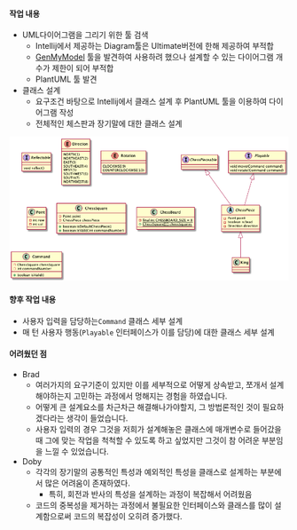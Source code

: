 #### 작업 내용

* UML다이어그램을 그리기 위한 툴 검색
  * Intellij에서 제공하는 Diagram툴은 Ultimate버전에 한해 제공하여 부적합
  * [GenMyModel](https://www.genmymodel.com) 툴을 발견하여 사용하려 했으나 설계할 수 있는 다이어그램 개수가 제한이 되어 부적합
  * PlantUML 툴 발견
* 클래스 설계
  * 요구조건 바탕으로 Intellij에서 클래스 설계 후 PlantUML 툴을 이용하여 다이어그램 작성
  * 전체적인 체스판과 장기말에 대한 클래스 설계

![Class Diagram](https://github.com/redface19/laser-maze/blob/master/documents/lazer-maze.png?raw=true)



#### 향후 작업 내용

* 사용자 입력을 담당하는`Command` 클래스 세부 설계
* 매 턴 사용자 행동(`Playable` 인터페이스가 이를 담당)에 대한 클래스 세부 설계



#### 어려웠던 점

* Brad
  * 여러가지의 요구기준이 있지만 이를 세부적으로 어떻게 상속받고, 쪼개서 설계해야하는지 고민하는 과정에서 멍해지는 경험을 하였습니다.
  * 어떻게 큰 설계요소를 차근차근 해결해나가야할지, 그 방법론적인 것이 필요하겠다라는 생각이 들었습니다.
  * 사용자 입력의 경우 그것을 저희가 설계해놓은 클래스에 매개변수로 들어갔을 때 그에 맞는 작업을 척척할 수 있도록 하고 싶었지만 그것이 참 어려운 부분임을 느낄 수 있었습니다.
* Doby
  * 각각의 장기말의 공통적인 특성과 예외적인 특성을 클래스로 설계하는 부분에서 많은 어려움이 존재하였다.	
    * 특히, 회전과 반사의 특성을 설계하는 과정이 복잡해서 어려웠음
  * 코드의 중복성을 제거하는 과정에서 불필요한 인터페이스와 클래스를 많이 설계함으로써 코드의 복잡성이 오히려 증가했다.

